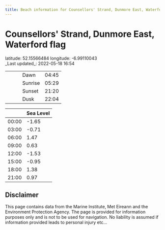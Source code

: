 ```yaml
---
title: Beach information for Counsellors' Strand, Dunmore East, Waterford
---
```

# Counsellors' Strand, Dunmore East, Waterford <span class="material-icons blue-flag">flag</span>

<div class="location-info">latitude: 52.15566484 longitude: -6.99110043</div>
<div class="met-eireann-warnings"></div>
_Last updated_: 2022-05-18 16:54

|   |   |   |   |   |
|---|---|---|---|---|
|   |   |   | Dawn  | 04:45 |
|   |   |   | Sunrise  | 05:29 |
|   |   |   | Sunset  | 21:20 |
|   |   |   | Dusk  | 22:04 |

<div></div>

|   | Sea Level  |
|---|---|
| 00:00 | -1.65 |
| 03:00 | -0.71 |
| 06:00 | 1.47 |
| 09:00 | 0.63 |
| 12:00 | -1.53 |
| 15:00 | -0.95 |
| 18:00 | 1.38 |
| 21:00 | 0.97 |

## Disclaimer

This page contains data from the Marine Institute,
Met Eireann and the Environment Protection Agency. The page is provided for
information purposes only and is not to be used for navigation. No liability
is assumed if information provided leads to personal injury etc...